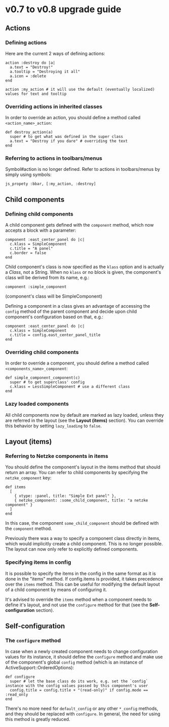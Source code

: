 # v0.7 to v0.8 upgrade guide

## Actions

### Defining actions

Here are the current 2 ways of defining actions:

    action :destroy do |a|
      a.text = "Destroy!"
      a.tooltip = "Destroying it all"
      a.icon = :delete
    end

    action :my_action # it will use the default (eventually localized) values for text and tooltip

### Overriding actions in inherited classes

In order to override an action, you should define a method called `<action_name>_action`:

    def destroy_action(a)
      super # to get what was defined in the super class
      a.text = "Destroy if you dare" # overriding the text
    end

### Referring to actions in toolbars/menus

Symbol#action is no longer defined. Refer to actions in toolbars/menus by simply using symbols:

    js_propety :bbar, [:my_action, :destroy]

## Child components

### Defining child components

A child component gets defined with the `component` method, which now accepts a block with a parameter:

    component :east_center_panel do |c|
      c.klass = SimpleComponent
      c.title = "A panel"
      c.border = false
    end

Child component's class is now specified as the `klass` option and is actually a *Class*, not a String. When no `klass` or no block is given, the component's class will be derived from its name, e.g.:

    component :simple_component

(component's class will be SimpleComponent)

Defining a component in a class gives an advantage of accessing the `config` method of the parent component and decide upon child component's configuration based on that, e.g.:

    component :east_center_panel do |c|
      c.klass = SimpleComponent
      c.title = config.east_center_panel_title
    end

### Overriding child components

In order to override a component, you should define a method called `<components_name>_component`:

    def simple_component_component(c)
      super # to get superclass' config
      c.klass = LessSimpleComponent # use a different class
    end

### Lazy loaded components

All child components now by default are marked as lazy loaded, unless they are referred in the layout (see the **Layout (items)** section). You can override this behavior by setting `lazy_loading` to `false`.

## Layout (items)

### Referring to Netzke components in items

You should define the component's layout in the items method that should return an array. You can refer to child components by specifying the `netzke_component` key:

    def items
      [
        { xtype: :panel, title: "Simple Ext panel" },
        { netzke_component: :some_child_component, title: "a netzke component" }
      ]
    end

In this case, the component `some_child_component` should be defined with the `component` method.

Previously there was a way to specify a component class directly in items, which would implicitly create a child component. This is no longer possible. The layout can now only refer to explicitly defined components.

### Specifying items in config

It is possible to specify the items in the config in the same format as it is done in the "items" method. If config.items is provided, it takes precedence over the `items` method. This can be useful for modifying the default layout of a child component by means of configuring it.

It's advised to override the `items` method when a component needs to define it's layout, and not use the `configure` method for that (see the **Self-configuration** section).

## Self-configuration

### The `configure` method

In case when a newly created component needs to change configuration values for its instance, it should define the `configure` method and make use of the component's global `config` method (which is an instance of ActiveSupport::OrderedOptions):

    def configure
      super # let the base class do its work, e.g. set the `config` instance with the config values passed by this component's user
      config.title = config.title + "(read-only)" if config.mode == :read_only
    end

There's no more need for `default_config` or any other `*_config` methods, and they should be replaced with `configure`. In general, the need for using this method is greatly reduced.
